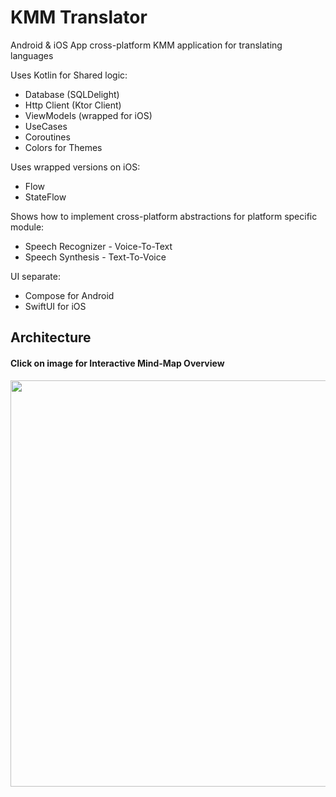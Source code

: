 # KMM Translator
Android &amp; iOS App cross-platform KMM application for translating languages

Uses Kotlin for Shared logic:
- Database (SQLDelight)
- Http Client (Ktor Client)
- ViewModels (wrapped for iOS)
- UseCases
- Coroutines
- Colors for Themes

Uses wrapped versions on iOS:
- Flow
- StateFlow

Shows how to implement cross-platform abstractions for platform specific module:
- Speech Recognizer - Voice-To-Text
- Speech Synthesis - Text-To-Voice

UI separate:
- Compose for Android
- SwiftUI for iOS

## Architecture

#### Click on image for Interactive Mind-Map Overview

[<img src="https://user-images.githubusercontent.com/5157474/218219624-371b1ead-54d5-43e8-975a-12956e1c7bd6.png" width=650 />](https://mm.tt/map/2590156097)
